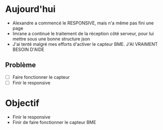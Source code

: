 # Aujourd'hui
- Alexandre a commencé le RESPONSIVE, mais n'a même pas fini une page
- Imrane a continué le traitement de la réception côté serveur, pour lui mettre sous une bonne structure json
- J'ai tenté malgré mes efforts d'activer le capteur BME. J'AI VRAIMENT BESOIN D'AIDE
## Problème
- [ ] Faire fonctionner le capteur
- [ ] Finir le responsive

# Objectif
- Finir le responsive
- Finir de faire fonctionner le capteur BME